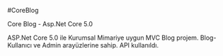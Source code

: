 #CoreBlog

Core Blog - Asp.Net Core 5.0 

ASP.Net Core 5.0 ile Kurumsal Mimariye uygun MVC Blog projem. Blog-Kullanıcı ve Admin arayüzlerine sahip. API kullanıldı.
